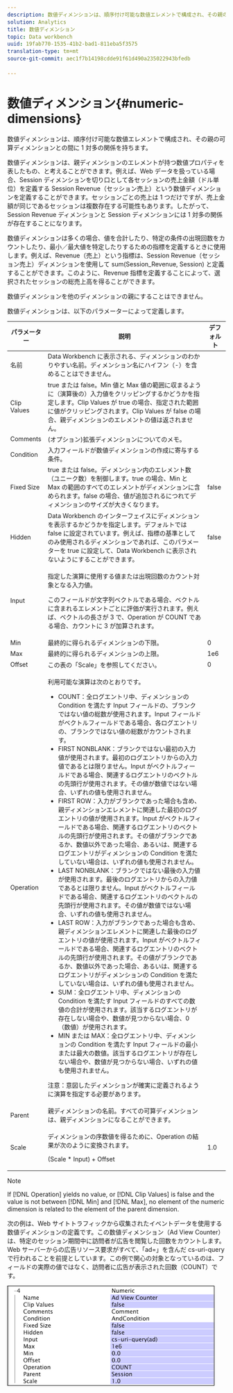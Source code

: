```yaml
---
description: 数値ディメンションは、順序付け可能な数値エレメントで構成され、その親の可算ディメンションとの間に 1 対多の関係を持ちます。
solution: Analytics
title: 数値ディメンション
topic: Data workbench
uuid: 19fab770-1535-41b2-bad1-811eba5f3575
translation-type: tm+mt
source-git-commit: aec1f7b14198cdde91f61d490a235022943bfedb

---
```



# 数値ディメンション{#numeric-dimensions}

数値ディメンションは、順序付け可能な数値エレメントで構成され、その親の可算ディメンションとの間に 1 対多の関係を持ちます。

数値ディメンションは、親ディメンションのエレメントが持つ数値プロパティを表したもの、と考えることができます。例えば、Web データを扱っている場合、Session ディメンションを切り口として各セッションの売上金額（ドル単位）を定義する Session Revenue（セッション売上）という数値ディメンションを定義することができます。セッションごとの売上は 1 つだけですが、売上金額が同じであるセッションは複数存在する可能性もあります。したがって、Session Revenue ディメンションと Session ディメンションには 1 対多の関係が存在することになります。

数値ディメンションは多くの場合、値を合計したり、特定の条件の出現回数をカウントしたり、最小／最大値を特定したりするための指標を定義するときに使用します。例えば、Revenue（売上）という指標は、Session Revenue（セッション売上）ディメンションを使用して sum(Session_Revenue, Session) と定義することができます。このように、Revenue 指標を定義することによって、選択されたセッションの総売上高を得ることができます。

数値ディメンションを他のディメンションの親にすることはできません。

数値ディメンションは、以下のパラメーターによって定義します。

<table id="table_15B849DD0BFC4D57AD6CF28898901324"> 
 <thead> 
  <tr> 
   <th colname="col1" class="entry"> パラメーター </th> 
   <th colname="col2" class="entry"> 説明 </th> 
   <th colname="col3" class="entry"> デフォルト </th> 
  </tr> 
 </thead>
 <tbody> 
  <tr> 
   <td colname="col1"> 名前 </td> 
   <td colname="col2"> Data Workbench に表示される、ディメンションのわかりやすい名前。ディメンション名にハイフン（-）を含めることはできません。 </td> 
   <td colname="col3"> </td> 
  </tr> 
  <tr> 
   <td colname="col1"> Clip Values </td> 
   <td colname="col2"> true または false。Min 値と Max 値の範囲に収まるように（演算後の）入力値をクリッピングするかどうかを指定します。Clip Values が true の場合、指定された範囲に値がクリッピングされます。Clip Values が false の場合、親ディメンションのエレメントの値は返されません。 </td> 
   <td colname="col3"> </td> 
  </tr> 
  <tr> 
   <td colname="col1"> Comments </td> 
   <td colname="col2"> (オプション)拡張ディメンションについてのメモ。 </td> 
   <td colname="col3"> </td> 
  </tr> 
  <tr> 
   <td colname="col1"> Condition </td> 
   <td colname="col2"> 入力フィールドが数値ディメンションの作成に寄与する条件。 </td> 
   <td colname="col3"> </td> 
  </tr> 
  <tr> 
   <td colname="col1"> Fixed Size </td> 
   <td colname="col2"> true または false。ディメンション内のエレメント数（ユニーク数）を制御します。true の場合、Min と Max の範囲のすべてのエレメントがディメンションに含められます。false の場合、値が追加されるにつれてディメンションのサイズが大きくなります。 </td> 
   <td colname="col3"> false </td> 
  </tr> 
  <tr> 
   <td colname="col1"> Hidden </td> 
   <td colname="col2"> Data Workbench のインターフェイスにディメンションを表示するかどうかを指定します。デフォルトでは false に設定されています。例えば、指標の基準としてのみ使用されるディメンションであれば、このパラメーターを true に設定して、Data Workbench に表示されないようにすることができます。 </td> 
   <td colname="col3"> false </td> 
  </tr> 
  <tr> 
   <td colname="col1"> Input </td> 
   <td colname="col2"> <p>指定した演算に使用する値または出現回数のカウント対象となる入力値。 </p> <p> このフィールドが文字列ベクトルである場合、ベクトルに含まれるエレメントごとに評価が実行されます。例えば、ベクトルの長さが 3 で、Operation が COUNT である場合、カウントに 3 が加算されます。 </p> </td> 
   <td colname="col3"> </td> 
  </tr> 
  <tr> 
   <td colname="col1"> Min </td> 
   <td colname="col2"> 最終的に得られるディメンションの下限。 </td> 
   <td colname="col3"> 0 </td> 
  </tr> 
  <tr> 
   <td colname="col1"> Max </td> 
   <td colname="col2"> 最終的に得られるディメンションの上限。 </td> 
   <td colname="col3"> 1e6 </td> 
  </tr> 
  <tr> 
   <td colname="col1"> Offset </td> 
   <td colname="col2"> この表の「Scale」を参照してください。 </td> 
   <td colname="col3"> 0 </td> 
  </tr> 
  <tr> 
   <td colname="col1"> Operation </td> 
   <td colname="col2"> <p>利用可能な演算は次のとおりです。 </p> <p> 
     <ul id="ul_E04733E5E8824A2BAAB90D9356078D99"> 
      <li id="li_CAEE9167D45540BEAC538345F250B509"> COUNT：全ログエントリ中、ディメンションの Condition を満たす <span class="wintitle">Input</span> フィールドの、ブランクではない値の総数が使用されます。<span class="wintitle">Input</span> フィールドがベクトルフィールドである場合、各ログエントリの、ブランクではない値の総数がカウントされます。 </li> 
      <li id="li_64A4D671E78642BD9A9334F8098450B9"> FIRST NONBLANK：ブランクではない最初の入力値が使用されます。最初のログエントリからの入力値であるとは限りません。<span class="wintitle">Input</span> がベクトルフィールドである場合、関連するログエントリのベクトルの先頭行が使用されます。その値が数値ではない場合、いずれの値も使用されません。 </li> 
      <li id="li_C967964729BD4A638FF78D8883CE513F"> FIRST ROW：入力がブランクであった場合も含め、親ディメンションエレメントに関連した最初のログエントリの値が使用されます。<span class="wintitle">Input</span> がベクトルフィールドである場合、関連するログエントリのベクトルの先頭行が使用されます。その値がブランクであるか、数値以外であった場合、あるいは、関連するログエントリがディメンションの Condition を満たしていない場合は、いずれの値も使用されません。 </li> 
      <li id="li_74171B17F480478B8547E1A361B22DA4"> LAST NONBLANK：ブランクではない最後の入力値が使用されます。最後のログエントリからの入力値であるとは限りません。<span class="wintitle">Input</span> がベクトルフィールドである場合、関連するログエントリのベクトルの先頭行が使用されます。その値が数値ではない場合、いずれの値も使用されません。 </li> 
      <li id="li_1253ECF507BD4BBF97CBB2FA12915045"> LAST ROW：入力がブランクであった場合も含め、親ディメンションエレメントに関連した最後のログエントリの値が使用されます。<span class="wintitle">Input</span> がベクトルフィールドである場合、関連するログエントリのベクトルの先頭行が使用されます。その値がブランクであるか、数値以外であった場合、あるいは、関連するログエントリがディメンションの Condition を満たしていない場合は、いずれの値も使用されません。 </li> 
      <li id="li_20819E3944544F98853D6A02814F47B2"> SUM：全ログエントリ中、ディメンションの Condition を満たす <span class="wintitle">Input</span> フィールドのすべての数値の合計が使用されます。該当するログエントリが存在しない場合や、数値が見つからない場合、0（数値）が使用されます。 </li> 
      <li id="li_086C2E57604B4645A9203A984C6F9A04">MIN または MAX：全ログエントリ中、ディメンションの Condition を満たす <span class="wintitle">Input</span> フィールドの最小または最大の数値。該当するログエントリが存在しない場合や、数値が見つからない場合、いずれの値も使用されません。 </li> 
     </ul> </p> <p> <p>注意：意図したディメンションが確実に定義されるように演算を指定する必要があります。 </p> </p> </td> 
   <td colname="col3"> </td> 
  </tr> 
  <tr> 
   <td colname="col1"> Parent </td> 
   <td colname="col2"> 親ディメンションの名前。すべての可算ディメンションは、親ディメンションになることができます。 </td> 
   <td colname="col3"> </td> 
  </tr> 
  <tr> 
   <td colname="col1"> Scale </td> 
   <td colname="col2"> <p>ディメンションの序数値を得るために、Operation の結果が次のように変換されます。 </p> <p> (Scale * Input) + Offset </p> </td> 
   <td colname="col3"> 1.0 </td> 
  </tr> 
 </tbody> 
</table>

>[!NOTE]
>
>If [!DNL Operation] yields no value, or [!DNL Clip Values] is false and the value is not between [!DNL Min] and [!DNL Max], no element of the numeric dimension is related to the element of the parent dimension.

次の例は、Web サイトトラフィックから収集されたイベントデータを使用する数値ディメンションの定義です。この数値ディメンション（Ad View Counter）は、特定のセッション期間中に訪問者が広告を閲覧した回数をカウントします。Web サーバーからの広告リソース要求がすべて、「ad=」を含んだ cs-uri-query で行われることを前提としています。この例で関心の対象となっているのは、フィールドの実際の値ではなく、訪問者に広告が表示された回数（COUNT）です。

![](assets/cfg_Transformation_Dim_Numeric.png)

